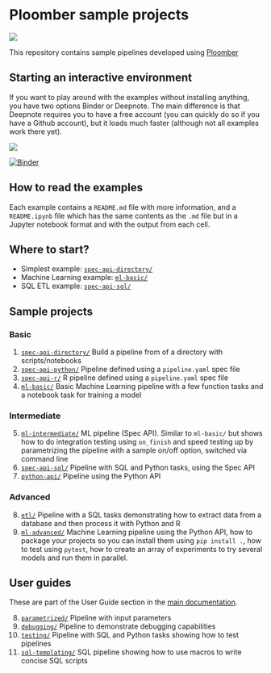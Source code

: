 # Ploomber sample projects

![](https://github.com/ploomber/projects/workflows/ci/badge.svg)

This repository contains sample pipelines developed using [Ploomber](github.com/ploomber/ploomber)

## Starting an interactive environment

If you want to play around with the examples without installing anything, you
have two options Binder or Deepnote. The main difference is that Deepnote
requires you to have a free account (you can quickly do so if you have a Github
account), but it loads much faster (although not all examples work there yet).

[<img src="https://deepnote.com/buttons/launch-in-deepnote.svg">](https://deepnote.com/launch?template=deepnote&url=https://github.com/ploomber/projects/blob/master/README.ipynb)

[![Binder](https://mybinder.org/badge_logo.svg)](https://mybinder.org/v2/gh/ploomber/projects/master)


## How to read the examples

Each example contains a `README.md` file with more information, and a
`README.ipynb` file which has the same contents as the `.md` file but in a
Jupyter notebook format and with the output from each cell.

## Where to start?

* Simplest example: [`spec-api-directory/`](spec-api-directory/README.ipynb)
* Machine Learning example: [`ml-basic/`](ml-basic/README.ipynb)
* SQL ETL example: [`spec-api-sql/`](spec-api-sql/README.ipynb)

## Sample projects

### Basic

1. [`spec-api-directory/`](spec-api-directory/README.ipynb) Build a pipeline from of a directory with scripts/notebooks
2. [`spec-api-python/`](spec-api-python/README.ipynb) Pipeline defined using a `pipeline.yaml` spec file
3. [`spec-api-r/`](spec-api-r/README.ipynb) R pipeline defined using a `pipeline.yaml` spec file
4. [`ml-basic/`](ml-basic/README.ipynb) Basic Machine Learning pipeline with a few function tasks and a notebook task for training a model

### Intermediate

5. [`ml-intermediate/`](ml-intermediate/README.ipynb) ML pipeline (Spec API). Similar to `ml-basic/` but shows how to do integration testing using `on_finish` and speed testing up by parametrizing the pipeline with a sample on/off option, switched via command line
6. [`spec-api-sql/`](spec-api-sql/README.ipynb) Pipeline with SQL and Python tasks, using the Spec API
7. [`python-api/`](python-api/README.ipynb) Pipeline using the Python API

### Advanced

8. [`etl/`](etl/README.ipynb) Pipeline with a SQL tasks demonstrating how to extract data from a database and then process it with Python and R
9. [`ml-advanced/`](ml-advanced/README.ipynb) Machine Learning pipeline using the Python API, how to package
your projects so you can install them using `pip install .`, how to test
using `pytest`, how to create an array of experiments to try several models and
run them in parallel.

## User guides

These are part of the User Guide section in the [main documentation](https://ploomber.readthedocs.io/en/stable/user-guide/index.html).

8. [`parametrized/`](parametrized/README.ipynb) Pipeline with input parameters
9. [`debugging/`](debugging/README.ipynb) Pipeline to demonstrate debugging capabilities
10. [`testing/`](testing/README.ipynb) Pipeline with SQL and Python tasks showing how to test pipelines
10. [`sql-templating/`](sql-templating/README.ipynb) SQL pipeline showing how to use macros to write concise SQL scripts